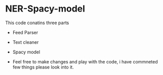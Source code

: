 # NER-Spacy-model


This code conatins three parts

- Feed Parser

- Text cleaner

- Spacy model

- Feel free to make changes and play with the code, i have commneted few things please look into it.
